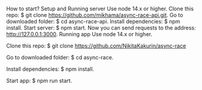 How to start?
Setup and Running server
Use node 14.x or higher.
Clone this repo: $ git clone https://github.com/mikhama/async-race-api.git.
Go to downloaded folder: $ cd async-race-api.
Install dependencies: $ npm install.
Start server: $ npm start.
Now you can send requests to the address: http://127.0.0.1:3000.
Running app
Use node 14.x or higher.

Clone this repo: $ git clone https://github.com/NikitaKakurin/async-race

Go to downloaded folder: $ cd async-race.

Install dependencies: $ npm install.

Start app: $ npm run start.
